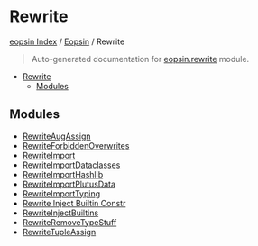 # Rewrite

[eopsin Index](../../README.md#eopsin-index) /
[Eopsin](../index.md#eopsin) /
Rewrite

> Auto-generated documentation for [eopsin.rewrite](https://github.com/ImperatorLang/eopsin/blob/feat/docs/eopsin/rewrite/__init__.py) module.

- [Rewrite](#rewrite)
  - [Modules](#modules)

## Modules

- [RewriteAugAssign](./rewrite_augassign.md)
- [RewriteForbiddenOverwrites](./rewrite_forbidden_overwrites.md)
- [RewriteImport](./rewrite_import.md)
- [RewriteImportDataclasses](./rewrite_import_dataclasses.md)
- [RewriteImportHashlib](./rewrite_import_hashlib.md)
- [RewriteImportPlutusData](./rewrite_import_plutusdata.md)
- [RewriteImportTyping](./rewrite_import_typing.md)
- [Rewrite Inject Builtin Constr](./rewrite_inject_builtin_constr.md)
- [RewriteInjectBuiltins](./rewrite_inject_builtins.md)
- [RewriteRemoveTypeStuff](./rewrite_remove_type_stuff.md)
- [RewriteTupleAssign](./rewrite_tuple_assign.md)